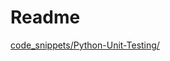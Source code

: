 # Readme

[code_snippets/Python-Unit-Testing/](https://github.com/CoreyMSchafer/code_snippets/tree/master/Python-Unit-Testing)